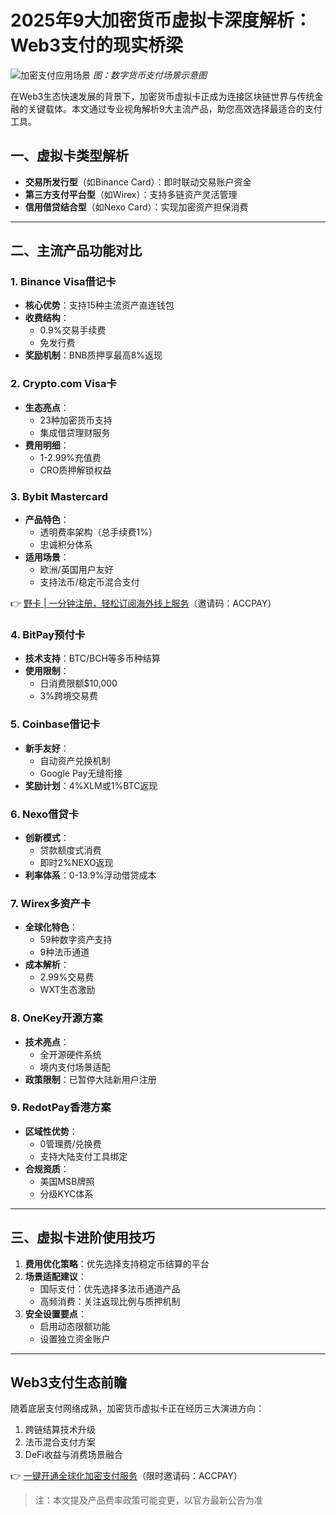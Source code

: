 # 2025年9大加密货币虚拟卡深度解析：Web3支付的现实桥梁

![加密支付应用场景](https://bbtdd.com/wp-content/uploads/img/69703169395852.webp)
*图：数字货币支付场景示意图*

在Web3生态快速发展的背景下，加密货币虚拟卡正成为连接区块链世界与传统金融的关键载体。本文通过专业视角解析9大主流产品，助您高效选择最适合的支付工具。

## 一、虚拟卡类型解析
- **交易所发行型**（如Binance Card）：即时联动交易账户资金
- **第三方支付平台型**（如Wirex）：支持多链资产灵活管理
- **信用借贷结合型**（如Nexo Card）：实现加密资产担保消费

---

## 二、主流产品功能对比

### 1. Binance Visa借记卡
- **核心优势**：支持15种主流资产直连钱包
- **收费结构**：
  - 0.9%交易手续费
  - 免发行费
- **奖励机制**：BNB质押享最高8%返现

### 2. Crypto.com Visa卡
- **生态亮点**：
  - 23种加密货币支持
  - 集成借贷理财服务
- **费用明细**：
  - 1-2.99%充值费
  - CRO质押解锁权益

### 3. Bybit Mastercard
- **产品特色**：
  - 透明费率架构（总手续费1%）
  - 忠诚积分体系
- **适用场景**：
  - 欧洲/英国用户友好
  - 支持法币/稳定币混合支付

👉 [野卡 | 一分钟注册，轻松订阅海外线上服务](https://bbtdd.com/yeka)（邀请码：ACCPAY）

### 4. BitPay预付卡
- **技术支持**：BTC/BCH等多币种结算
- **使用限制**：
  - 日消费限额$10,000
  - 3%跨境交易费

### 5. Coinbase借记卡
- **新手友好**：
  - 自动资产兑换机制
  - Google Pay无缝衔接
- **奖励计划**：4%XLM或1%BTC返现

### 6. Nexo借贷卡
- **创新模式**：
  - 贷款额度式消费
  - 即时2%NEXO返现
- **利率体系**：0-13.9%浮动借贷成本

### 7. Wirex多资产卡
- **全球化特色**：
  - 59种数字资产支持
  - 9种法币通道
- **成本解析**：
  - 2.99%交易费
  - WXT生态激励

### 8. OneKey开源方案
- **技术亮点**：
  - 全开源硬件系统
  - 境内支付场景适配
- **政策限制**：已暂停大陆新用户注册

### 9. RedotPay香港方案
- **区域性优势**：
  - 0管理费/兑换费
  - 支持大陆支付工具绑定
- **合规资质**：
  - 美国MSB牌照
  - 分级KYC体系

---

## 三、虚拟卡进阶使用技巧
1. **费用优化策略**：优先选择支持稳定币结算的平台
2. **场景适配建议**：
   - 国际支付：优先选择多法币通道产品
   - 高频消费：关注返现比例与质押机制
3. **安全设置要点**：
   - 启用动态限额功能
   - 设置独立资金账户

---

## Web3支付生态前瞻
随着底层支付网络成熟，加密货币虚拟卡正在经历三大演进方向：
1. 跨链结算技术升级
2. 法币混合支付方案
3. DeFi收益与消费场景融合

👉 [一键开通全球化加密支付服务](https://bbtdd.com/yeka)（限时邀请码：ACCPAY）

> 注：本文提及产品费率政策可能变更，以官方最新公告为准